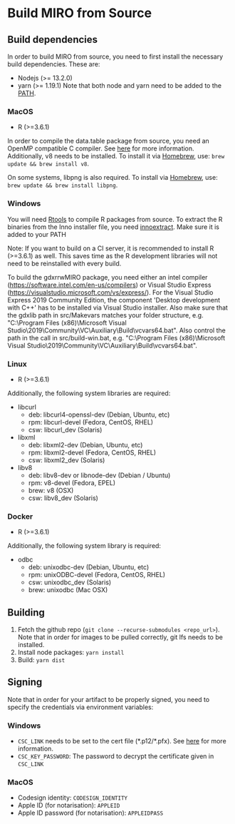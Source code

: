 # Build MIRO from Source

## Build dependencies
In order to build MIRO from source, you need to first install the necessary build dependencies. These are:

* Nodejs (>= 13.2.0)
* yarn (>= 1.19.1)
Note that both node and yarn need to be added to the [PATH](https://en.wikipedia.org/wiki/PATH_%28variable%29).

### MacOS
* R (>=3.6.1)

In order to compile the data.table package from source, you need an OpenMP compatible C compiler. See [here](https://github.com/Rdatatable/data.table/wiki/Installation#openmp-enabled-compiler-for-mac) for more information.
Additionally, v8 needs to be installed. To install it via [Homebrew](https://brew.sh), use: `brew update && brew install v8`. 

On some systems, libpng is also required. To install via [Homebrew](https://brew.sh), use: `brew update && brew install libpng`.

### Windows
You will need [Rtools](https://cran.r-project.org/bin/windows/Rtools/) to compile R packages from source.
To extract the R binaries from the Inno installer file, you need [innoextract](https://constexpr.org/innoextract/). Make sure it is added to your PATH

Note: If you want to build on a CI server, it is recommended to install R (>=3.6.1) as well. This saves time as the R development libraries will not need to be reinstalled with every build. 

To build the gdxrrwMIRO package, you need either an intel compiler (https://software.intel.com/en-us/compilers) or Visual Studio Express (https://visualstudio.microsoft.com/vs/express/). For the Visual Studio Express 2019 Community Edition, the component 'Desktop development with C++' has to be installed via Visual Studio installer. Also make sure that the gdxlib path in src/Makevars matches your folder structure, e.g. "C:\Program Files (x86)\Microsoft Visual Studio\2019\Community\VC\Auxiliary\Build\vcvars64.bat". Also control the path in the call in src/build-win.bat, e.g. "C:\Program Files (x86)\Microsoft Visual Studio\2019\Community\VC\Auxiliary\Build\vcvars64.bat".

### Linux
* R (>=3.6.1)

Additionally, the following system libraries are required:

* libcurl
    - deb: libcurl4-openssl-dev (Debian, Ubuntu, etc)
    - rpm: libcurl-devel (Fedora, CentOS, RHEL)
    - csw: libcurl_dev (Solaris)
* libxml
    - deb: libxml2-dev (Debian, Ubuntu, etc)
    - rpm: libxml2-devel (Fedora, CentOS, RHEL)
    - csw: libxml2_dev (Solaris)
* libv8
    - deb: libv8-dev or libnode-dev (Debian / Ubuntu)
    - rpm: v8-devel (Fedora, EPEL)
    - brew: v8 (OSX)
    - csw: libv8_dev (Solaris)

### Docker
* R (>=3.6.1)

Additionally, the following system library is required:

* odbc
    - deb: unixodbc-dev (Debian, Ubuntu, etc)
    - rpm: unixODBC-devel (Fedora, CentOS, RHEL)
    - csw: unixodbc_dev (Solaris)
    - brew: unixodbc (Mac OSX)


## Building
1. Fetch the github repo (`git clone --recurse-submodules <repo_url>`). Note that in order for images to be pulled correctly, git lfs needs to be installed.
1. Install node packages: `yarn install`
1. Build: `yarn dist`


## Signing
Note that in order for your artifact to be properly signed, you need to specify the credentials via environment variables:
### Windows
* `CSC_LINK` needs to be set to the cert file (\*.p12/\*.pfx). See [here](https://www.electron.build/code-signing) for more information.
* `CSC_KEY_PASSWORD`: The password to decrypt the certificate given in `CSC_LINK`

### MacOS
* Codesign identity: `CODESIGN_IDENTITY`
* Apple ID (for notarisation): `APPLEID`
* Apple ID password (for notarisation): `APPLEIDPASS`


